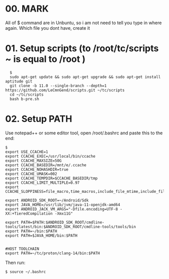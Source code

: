 # 00. MARK

All of $ command are in Unbuntu, so i am not need to tell you type in where again.
Which file you dont have, create it

# 01. Setup scripts (to /root/tc/scripts ~ is equal to /root )
     
      $ 
      sudo apt-get update && sudo apt-get upgrade && sudo apt-get install aptitude git
      git clone -b 11.0 --single-branch --depth=1 https://github.com/LeCmnGend/scripts.git ~/tc/scripts
      cd ~/tc/scripts
      bash b-pre.sh
 
# 02. Setup PATH

Use notepad++ or some editor tool, open /root/.bashrc and paste this to the end:

	$ 
	export USE_CCACHE=1
	export CCACHE_EXEC=/usr/local/bin/ccache
	export CCACHE_MAXSIZE=50G
	export CCACHE_BASEDIR=/mnt/e/.ccache
	export CCACHE_NOHASHDIR=true
	export CCACHE_UMASK=002
	export CCACHE_TEMPDIR=$CCACHE_BASEDIR/tmp
	export CCACHE_LIMIT_MULTIPLE=0.97
	export CCACHE_SLOPPINESS=file_macro,time_macros,include_file_mtime,include_file_ctime,file_stat_matches

	export ANDROID_SDK_ROOT=~/Android/Sdk
	export JAVA_HOME=/usr/lib/jvm/java-11-openjdk-amd64
	export ANDROID_JACK_VM_ARGS="-Dfile.encoding=UTF-8 -XX:+TieredCompilation -Xmx11G"

	export PATH=$PATH:$ANDROID_SDK_ROOT/cmdline-tools/latest/bin:$ANDROID_SDK_ROOT/cmdline-tools/tools/bin
	export PATH=~/bin:$PATH
	export PATH=$JAVA_HOME/bin:$PATH


	#HOST TOOLCHAIN 
	export PATH=~/tc/proton/clang-14/bin:$PATH

	
Then run:

	$ source ~/.bashrc

